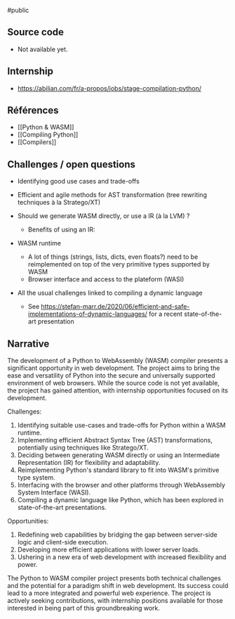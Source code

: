 #public

## Source code

- Not available yet.

## Internship

- <https://abilian.com/fr/a-propos/jobs/stage-compilation-python/>

## Références

- [[Python & WASM]]
- [[Compiling Python]]
- [[Compilers]]

## Challenges / open questions

- Identifying good use cases and trade-offs

- Efficient and agile methods for AST transformation (tree rewriting techniques à la Stratego/XT)

- Should we generate WASM directly, or use a IR (à la LVM) ?

  - Benefits of using an IR:

- WASM runtime

  - A lot of things (strings, lists, dicts, even floats?) need to be reimplemented on top of the very primitive types supported by WASM
  - Browser interface and access to the plateform (WASI)

- All the usual challenges linked to compiling a dynamic language

  - See https://stefan-marr.de/2020/06/efficient-and-safe-implementations-of-dynamic-languages/ for a recent state-of-the-art presentation

## Narrative

The development of a Python to WebAssembly (WASM) compiler presents a significant opportunity in web development. The project aims to bring the ease and versatility of Python into the secure and universally supported environment of web browsers. While the source code is not yet available, the project has gained attention, with internship opportunities focused on its development.

Challenges:

1. Identifying suitable use-cases and trade-offs for Python within a WASM runtime.
1. Implementing efficient Abstract Syntax Tree (AST) transformations, potentially using techniques like Stratego/XT.
1. Deciding between generating WASM directly or using an Intermediate Representation (IR) for flexibility and adaptability.
1. Reimplementing Python's standard library to fit into WASM's primitive type system.
1. Interfacing with the browser and other platforms through WebAssembly System Interface (WASI).
1. Compiling a dynamic language like Python, which has been explored in state-of-the-art presentations.

Opportunities:

1. Redefining web capabilities by bridging the gap between server-side logic and client-side execution.
1. Developing more efficient applications with lower server loads.
1. Ushering in a new era of web development with increased flexibility and power.

The Python to WASM compiler project presents both technical challenges and the potential for a paradigm shift in web development. Its success could lead to a more integrated and powerful web experience. The project is actively seeking contributions, with internship positions available for those interested in being part of this groundbreaking work.
